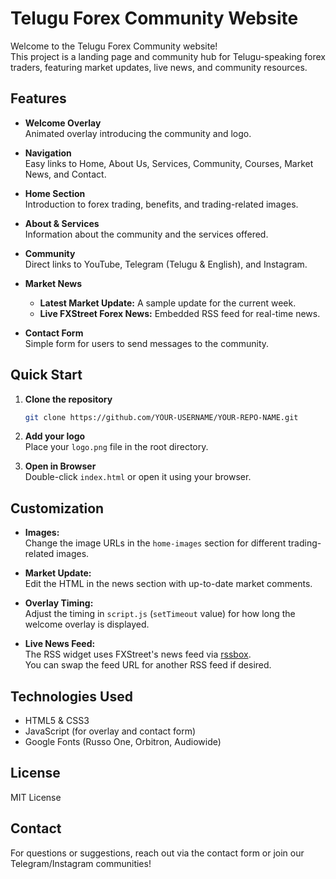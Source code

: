 # Telugu Forex Community Website

Welcome to the Telugu Forex Community website!  
This project is a landing page and community hub for Telugu-speaking forex traders, featuring market updates, live news, and community resources.

## Features

- **Welcome Overlay**  
  Animated overlay introducing the community and logo.

- **Navigation**  
  Easy links to Home, About Us, Services, Community, Courses, Market News, and Contact.

- **Home Section**  
  Introduction to forex trading, benefits, and trading-related images.

- **About & Services**  
  Information about the community and the services offered.

- **Community**  
  Direct links to YouTube, Telegram (Telugu & English), and Instagram.

- **Market News**  
  - **Latest Market Update:** A sample update for the current week.
  - **Live FXStreet Forex News:** Embedded RSS feed for real-time news.

- **Contact Form**  
  Simple form for users to send messages to the community.

## Quick Start

1. **Clone the repository**  
   ```bash
   git clone https://github.com/YOUR-USERNAME/YOUR-REPO-NAME.git
   ```

2. **Add your logo**  
   Place your `logo.png` file in the root directory.

3. **Open in Browser**  
   Double-click `index.html` or open it using your browser.

## Customization

- **Images:**  
  Change the image URLs in the `home-images` section for different trading-related images.

- **Market Update:**  
  Edit the HTML in the news section with up-to-date market comments.

- **Overlay Timing:**  
  Adjust the timing in `script.js` (`setTimeout` value) for how long the welcome overlay is displayed.

- **Live News Feed:**  
  The RSS widget uses FXStreet's news feed via [rssbox](https://rssbox.herokuapp.com/).  
  You can swap the feed URL for another RSS feed if desired.

## Technologies Used

- HTML5 & CSS3
- JavaScript (for overlay and contact form)
- Google Fonts (Russo One, Orbitron, Audiowide)

## License

MIT License

## Contact

For questions or suggestions, reach out via the contact form or join our Telegram/Instagram communities!
